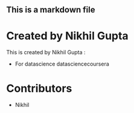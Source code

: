  ## This is a markdown file

Created by Nikhil Gupta
========================

This is created by Nikhil Gupta :

* For datascience datasciencecoursera

Contributors
====================

* Nikhil 


